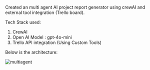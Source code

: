 Created an multi agent AI project report generator using crewAI and external tool integration (Trello board).

Tech Stack used:
1. CrewAI
2. Open AI Model : gpt-4o-mini
3. Trello API integration (Using Custom Tools)

Below is the architecture:


![multiagent](https://github.com/user-attachments/assets/96206c5d-398a-498f-b093-c528caa6ffc8)
